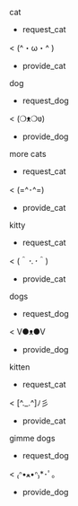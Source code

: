 cat
* request_cat

< (^・ω・^ )
* provide_cat

dog
* request_dog

< (❍ᴥ❍ʋ)
* provide_dog

more cats
* request_cat

< (=^･^=)
* provide_cat

kitty
* request_cat

< (＾*･.･*＾)
* provide_cat

dogs
* request_dog

< V●ᴥ●V
* provide_dog

kitten
* request_cat

< [^._.^]ﾉ彡
* provide_cat

gimme dogs
* request_dog

< ₍ᐢ•ﻌ•ᐢ₎*･ﾟ｡
* provide_dog
